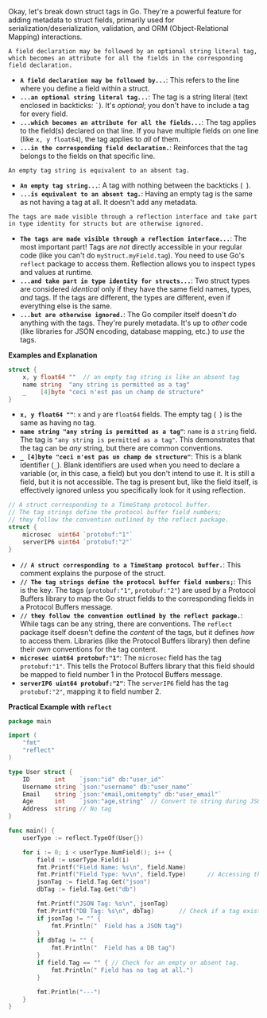 Okay, let's break down struct tags in Go. They're a powerful feature for adding metadata to struct fields, primarily used for serialization/deserialization, validation, and ORM (Object-Relational Mapping) interactions.

```
A field declaration may be followed by an optional string literal tag, which becomes an attribute for all the fields in the corresponding field declaration.
```

*   **`A field declaration may be followed by...`**: This refers to the line where you define a field within a struct.
*   **`...an optional string literal tag...`**: The tag is a string literal (text enclosed in backticks: `` ` ``). It's *optional*; you don't have to include a tag for every field.
*   **`...which becomes an attribute for all the fields...`**: The tag applies to the field(s) declared on that line.  If you have multiple fields on one line (like `x, y float64`), the tag applies to *all* of them.
*   **`...in the corresponding field declaration.`**:  Reinforces that the tag belongs to the fields on that specific line.

```
An empty tag string is equivalent to an absent tag.
```

*   **`An empty tag string...`**:  A tag with nothing between the backticks (`` ``).
*   **`...is equivalent to an absent tag.`**:  Having an empty tag is the same as not having a tag at all.  It doesn't add any metadata.

```
The tags are made visible through a reflection interface and take part in type identity for structs but are otherwise ignored.
```

*   **`The tags are made visible through a reflection interface...`**:  The most important part!  Tags are *not* directly accessible in your regular code (like you can't do `myStruct.myField.tag`).  You need to use Go's `reflect` package to access them.  Reflection allows you to inspect types and values at runtime.
*   **`...and take part in type identity for structs...`**:  Two struct types are considered *identical* only if they have the same field names, types, *and* tags.  If the tags are different, the types are different, even if everything else is the same.
*   **`...but are otherwise ignored.`**:  The Go compiler itself doesn't *do* anything with the tags.  They're purely metadata.  It's up to *other* code (like libraries for JSON encoding, database mapping, etc.) to *use* the tags.

**Examples and Explanation**

```go
struct {
	x, y float64 ""  // an empty tag string is like an absent tag
	name string  "any string is permitted as a tag"
	_    [4]byte "ceci n'est pas un champ de structure"
}
```

*   **`x, y float64 ""`**:  `x` and `y` are `float64` fields.  The empty tag (`` ``) is the same as having no tag.
*   **`name string "any string is permitted as a tag"`**: `name` is a `string` field.  The tag is `"any string is permitted as a tag"`.  This demonstrates that the tag can be *any* string, but there are common conventions.
*   **`_ [4]byte "ceci n'est pas un champ de structure"`**: This is a blank identifier (`_`).  Blank identifiers are used when you need to declare a variable (or, in this case, a field) but you don't intend to use it. It is still a field, but it is not accessible. The tag is present but, like the field itself, is effectively ignored unless you specifically look for it using reflection.

```go
// A struct corresponding to a TimeStamp protocol buffer.
// The tag strings define the protocol buffer field numbers;
// they follow the convention outlined by the reflect package.
struct {
	microsec  uint64 `protobuf:"1"`
	serverIP6 uint64 `protobuf:"2"`
}
```

*   **`// A struct corresponding to a TimeStamp protocol buffer.`**:  This comment explains the purpose of the struct.
*   **`// The tag strings define the protocol buffer field numbers;`**:  This is the key.  The tags (`protobuf:"1"`, `protobuf:"2"`) are used by a Protocol Buffers library to map the Go struct fields to the corresponding fields in a Protocol Buffers message.
*   **`// they follow the convention outlined by the reflect package.`**:  While tags can be any string, there are conventions.  The `reflect` package itself doesn't define the *content* of the tags, but it defines *how* to access them.  Libraries (like the Protocol Buffers library) then define their *own* conventions for the tag content.
*   **`microsec uint64 protobuf:"1"`**:  The `microsec` field has the tag `protobuf:"1"`.  This tells the Protocol Buffers library that this field should be mapped to field number 1 in the Protocol Buffers message.
*   **`serverIP6 uint64 protobuf:"2"`**:  The `serverIP6` field has the tag `protobuf:"2"`, mapping it to field number 2.

**Practical Example with `reflect`**

```go
package main

import (
	"fmt"
	"reflect"
)

type User struct {
	ID       int    `json:"id" db:"user_id"`
	Username string `json:"username" db:"user_name"`
	Email    string `json:"email,omitempty" db:"user_email"`
	Age      int    `json:"age,string"` // Convert to string during JSON encoding
	Address  string // No tag
}

func main() {
	userType := reflect.TypeOf(User{})

	for i := 0; i < userType.NumField(); i++ {
		field := userType.Field(i)
		fmt.Printf("Field Name: %s\n", field.Name)
		fmt.Printf("Field Type: %v\n", field.Type)		// Accessing the tags
		jsonTag := field.Tag.Get("json")
		dbTag := field.Tag.Get("db")

		fmt.Printf("JSON Tag: %s\n", jsonTag)
		fmt.Printf("DB Tag: %s\n", dbTag)		// Check if a tag exists
        if jsonTag != "" {
            fmt.Println("  Field has a JSON tag")
        }
        if dbTag != "" {
            fmt.Println("  Field has a DB tag")
        }
        if field.Tag == "" { // Check for an empty or absent tag.
            fmt.Println(" Field has no tag at all.")
        }

		fmt.Println("---")
	}
}
```